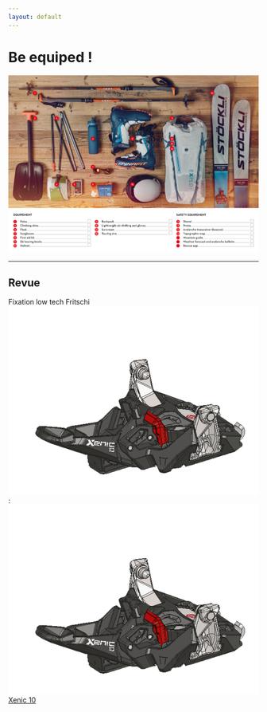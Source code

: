 ```yaml
---
layout: default
---
```

# Be equiped !

![equipment](equip.png)

---

## Revue

Fixation low tech Fritschi ![Xenic 10](xn1.png) :
![xnc 10](xn1.png)
[Xenic 10](./xenic.html) 
